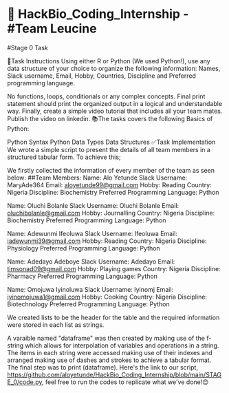 # 🚀 HackBio_Coding_Internship - #Team Leucine
#Stage 0 Task

📌Task Instructions Using either R or Python (We used Python!), use any data structure of your choice to organize the following information: Names, Slack username, Email, Hobby, Countries, Discipline and Preferred programming language.

No functions, loops, conditionals or any complex concepts.
Final print statement should print the organized output in a logical and understandable way.
Finally, create a simple video tutorial that includes all your team mates. Publish the video on linkedin.
📚The tasks covers the following Basics of Python:

Python Syntax
Python Data Types
Data Structures
✅Task Implementation We wrote a simple script to present the details of all team members in a structured tabular form. To achieve this;

We firstly collected the information of every member of the team as seen below: ##Team Members:
Name: Alo Yetunde Slack Username: MaryAde364 Email: aloyetunde99@gmail.com Hobby: Reading Country: Nigeria Discipline: Biochemistry Preferred Programming Language: Python

Name: Oluchi Bolanle Slack Username: Oluchi Bolanle Email: oluchibolanle@gmail.com Hobby: Journalling Country: Nigeria Discipline: Biochemistry Preferred Programming Language: Python

Name: Adewunmi Ifeoluwa Slack Username: Ifeoluwa Email: iadewunmi39@gmail.com Hobby: Reading Country: Nigeria Discipline: Physiology Preferred Programming Language: Python

Name: Adedayo Adeboye Slack Username: Adedayo Email: timsonad09@gmail.com Hobby: Playing games Country: Nigeria Discipline: Pharmacy Preferred Programming Language: Python

Name: Omojuwa Iyinoluwa Slack Username: Iyinomj Email: iyinomojuwa1@gmail.com Hobby: Cooking Country: Nigeria Discipline: Biotechnology Preferred Programming Language: Python

We created lists to be the header for the table and the required information were stored in each list as strings.

A varaible named "dataframe" was then created by making use of the f-string which allows for interpolation of variables and operations in a string.
The items in each string were accessed making use of their indexes and arranged making use of dashes and strokes to achieve a tabular format.
The final step was to print (dataframe).
Here's the link to our script, https://github.com/aloyetunde/HackBio_Coding_Internship/blob/main/STAGE_0/code.py, feel free to run the codes to replicate what we've done!😊


